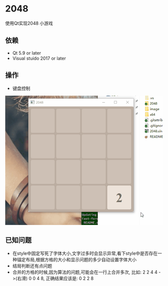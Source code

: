# 2048
使用Qt实现2048 小游戏

## 依赖
* Qt 5.9 or later
* Visual stuido 2017 or later

## 操作
* 键盘控制

![ScreenShot](image/screenshot.gif)

## 已知问题
* 在style中固定写死了字体大小,文字过多时会显示异常,看下style中是否存在一种锚定布局,根据方格的大小和显示问题的多少自动设置字体大小
* 结局判断还有点问题
* 合并的方格的时候,因为算法的问题,可能会在一行上合并多次, 比如: 2 2 4 4 ->(右滑) 0 0 4 8, 正确结果应该是: 0 2 2 8

